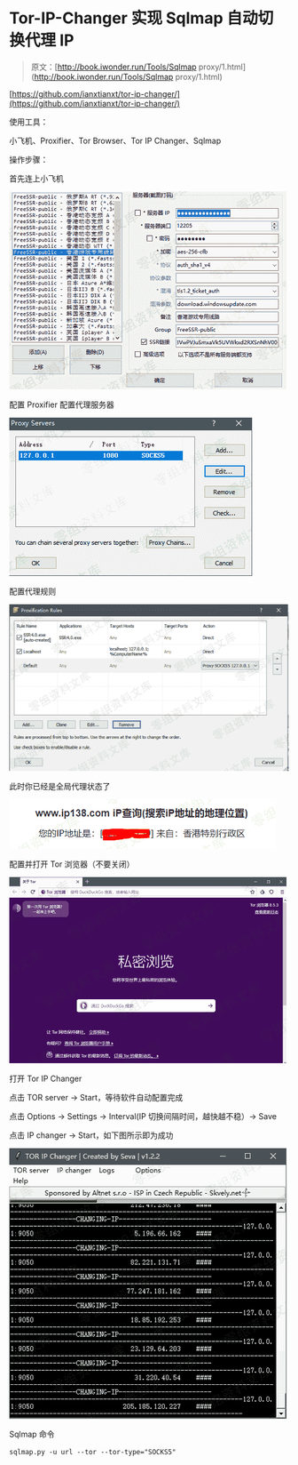 # Tor-IP-Changer 实现 Sqlmap 自动切换代理 IP

> 原文：[http://book.iwonder.run/Tools/Sqlmap proxy/1.html](http://book.iwonder.run/Tools/Sqlmap proxy/1.html)

[https://github.com/ianxtianxt/tor-ip-changer/](https://github.com/ianxtianxt/tor-ip-changer/)

使用工具：

小飞机、Proxifier、Tor Browser、Tor IP Changer、Sqlmap

操作步骤：

首先连上小飞机

![image](img/1001bb7afc01a9bd2cc742c71f626a8e.png)

配置 Proxifier 配置代理服务器

![image](img/2bd572a143530c71ef35ac213e4e826e.png)

配置代理规则

![image](img/2e7efbf4604b574e259aa3b79740ba7e.png)

此时你已经是全局代理状态了

![image](img/66d544d8bf25cd1dbee2570713c8a641.png)

配置并打开 Tor 浏览器（不要关闭）

![image](img/6128547ddec7ab1e5d6132f1d0174b45.png)

打开 Tor IP Changer

点击 TOR server -> Start，等待软件自动配置完成

点击 Options -> Settings -> Interval(IP 切换间隔时间，越快越不稳）-> Save

点击 IP changer -> Start，如下图所示即为成功

![image](img/0637eb22c2a4de670797bb2ecefeaef6.png)

Sqlmap 命令

```
sqlmap.py -u url --tor --tor-type="SOCKS5" 
```

